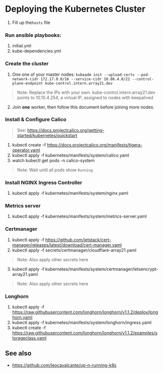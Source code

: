 # Deploying the Kubernetes Cluster

1. Fill up the`hosts` file

### Run ansible playbooks:
1. initial.yml
2. kube-dependencies.yml

### Create the cluster
1. One one of your master nodes: ``kubeadm init --upload-certs --pod-network-cidr 172.17.0.0/16 --service-cidr 10.80.4.0/22 --control-plane-endpoint kube-control.intern.array21.dev``
>Note: Replace the IPs with your own. kube-control.intern.array21.dev points to 10.10.4.254, a virtual IP, assigned to nodes with keepalived
2. Join **one** worker, then follow this document before joining more nodes.

### Install & Configure Calico
>See: https://docs.projectcalico.org/getting-started/kubernetes/quickstart
1. kubectl create -f https://docs.projectcalico.org/manifests/tigera-operator.yaml
2. kubectl apply -f kubernetes/manifests/system/calico.yaml
3. watch kubectl get pods -n calico-system
>Note: Wait until all pods show `Running`

### Install NGINX Ingress Controller
1. kubectl apply -f kubernetes/manifests/system/nginx.yaml

### Metrics server
1. kubectl apply -f kubernetes/manifests/system/metrics-server.yaml

### Certmanager
1. kubectl apply -f https://github.com/jetstack/cert-manager/releases/latest/download/cert-manager.yaml
2. kubectl apply -f secrets/certmanager/cloudflare-array21.yaml
>Note: Also apply other secrets here
3. kubectl apply -f kubernetes/manifests/system/certmanager/letsencrypt-array21.yaml
>Note: Also apply other secrets here

### Longhorn
1. kubectl apply -f https://raw.githubusercontent.com/longhorn/longhorn/v1.1.2/deploy/longhorn.yaml
2. kubectl apply -f kubernetes/manifests/system/longhorn/ingress.yaml
3. kubectl create -f https://raw.githubusercontent.com/longhorn/longhorn/v1.1.2/examples/storageclass.yaml

## See also 
- https://github.com/leocavalcante/up-n-running-k8s
